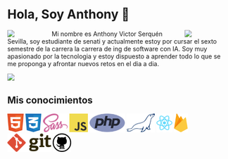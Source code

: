 # Hola, Soy Anthony 👋


<img align='left' src='https://c.tenor.com/KDa_fSsIkgAAAAAi/konoshuba-aqua.gif' width='20%'>
<img align='right' src='https://acegif.com/wp-content/uploads/2020/b72nv6/evrbddancen0w-59.gif' width='20%'>

<div>
 <!-- **AvisSHACk/avisshack** -->
 Mi nombre es Anthony Victor Serquén Sevilla, soy estudiante de senati y actualmente estoy por cursar el sexto semestre de la carrera la carrera de ing de software con IA. Soy muy apasionado por la tecnologia y estoy dispuesto a aprender todo lo que se me proponga y afrontar nuevos retos en el dia a dia.
 
 ![](https://komarev.com/ghpvc/?username=AvisSHACk&style=flat)

 <!-- Here are some ideas to get you started:

 - 🔭 I’m currently working on ...
 - 🌱 I’m currently learning ...
 - 👯 I’m looking to collaborate on ...
 - 🤔 I’m looking for help with ...
 - 💬 Ask me about ...
 - 📫 How to reach me: ...
 - 😄 Pronouns: ...
 - ⚡ Fun fact: ...

  -->
  
  <h2>Mis conocimientos</h2>
 <img src='https://raw.githubusercontent.com/AvisSHACk/avisshack/main/html-1.svg' height='42px'/>
 <img src='https://raw.githubusercontent.com/AvisSHACk/avisshack/main/css-3.svg' height='42px'/>
 <img src='https://raw.githubusercontent.com/AvisSHACk/avisshack/main/sass-1.svg' height='42px'/>
 <img src='https://raw.githubusercontent.com/AvisSHACk/avisshack/main/logo-javascript.svg' height='42px'/>
 <img src='https://raw.githubusercontent.com/AvisSHACk/avisshack/main/php-1.svg' height='42px'/>
 <img src='https://raw.githubusercontent.com/AvisSHACk/avisshack/main/mariadb.svg' height='42px'/>
 <img src='https://raw.githubusercontent.com/AvisSHACk/avisshack/main/react-2.svg' height='42px'/>
 <img src='https://raw.githubusercontent.com/AvisSHACk/avisshack/main/firebase-1.svg' height='42px'/>
 <img src='https://raw.githubusercontent.com/AvisSHACk/avisshack/main/git.svg' height='42px'/>
 <img src='https://raw.githubusercontent.com/AvisSHACk/avisshack/main/github-icon.svg' height='42px'/>
</div>
